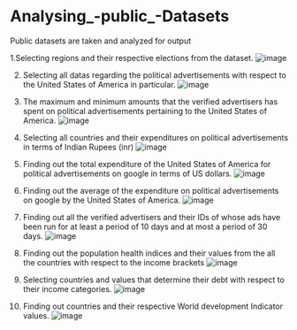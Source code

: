 # Analysing_-public_-Datasets
Public datasets are taken and analyzed for output

1.Selecting regions and their respective elections from the dataset.
![image](https://user-images.githubusercontent.com/100477751/156876738-c7ae5ad8-3bf4-4b15-8ab2-2b93a7ca504a.png)

2.	Selecting all datas regarding the political advertisements with respect to the United States of America in particular.
![image](https://user-images.githubusercontent.com/100477751/156876882-93ceded7-3bc0-4d8e-8fc0-b0c98506ebd5.png)

3.	The maximum and minimum amounts that the verified advertisers has spent on political advertisements pertaining to the United States of America.
![image](https://user-images.githubusercontent.com/100477751/156876970-c016e016-2bfe-4af7-97e6-9b7cae86ffa5.png)

4)	Selecting all countries and their expenditures on political advertisements in terms of Indian Rupees (inr)
![image](https://user-images.githubusercontent.com/100477751/156877052-659dfe5e-a0aa-4368-87db-8769ecfee36e.png)

5)	Finding out the total expenditure of the United States of America for political advertisements on google in terms of US dollars.
![image](https://user-images.githubusercontent.com/100477751/156877091-ebc19551-f3ac-4140-96a1-30268fe1fd44.png)


6)	Finding out the average of the expenditure on political advertisements on google by the United States of America.
![image](https://user-images.githubusercontent.com/100477751/156877130-f801b8d7-a9a1-4bc3-9fbb-11a96b2e26ec.png)


7)	Finding out all the verified advertisers and their IDs of whose ads have been run for at least a period of 10 days and at most a period of 30 days.
![image](https://user-images.githubusercontent.com/100477751/156877179-c3c509cb-c8e7-446e-98bd-7ce589eaf119.png)


8)	Finding out the population health indices and their values from the all the countries with respect to the income brackets 
![image](https://user-images.githubusercontent.com/100477751/156877227-8d0341db-2ac0-4032-8563-95ca847acbbf.png)


9)	Selecting countries and values that determine their debt with respect to their income categories.
![image](https://user-images.githubusercontent.com/100477751/156877268-2a2a84bd-f0d6-475f-868a-1bdf1bdd7c86.png)


10)	Finding out countries and their respective World development Indicator values.
![image](https://user-images.githubusercontent.com/100477751/156877318-b660c930-c2fc-4d9c-be53-43e17a59c245.png)








